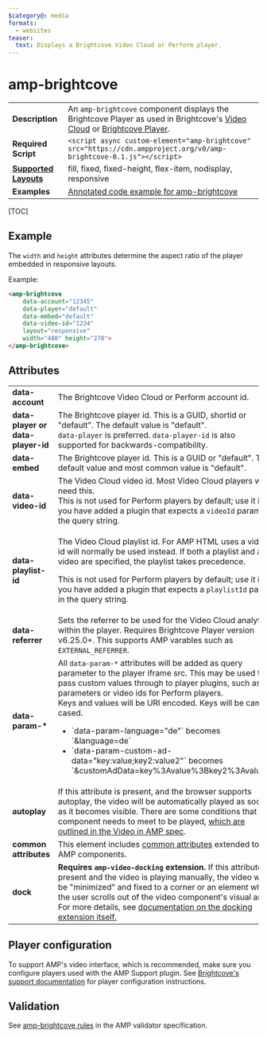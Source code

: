 ```yaml
---
$category@: media
formats:
  - websites
teaser:
  text: Displays a Brightcove Video Cloud or Perform player.
---
```

<!---
Copyright 2015 Brightcove. All Rights Reserved.

Licensed under the Apache License, Version 2.0 (the "License");
you may not use this file except in compliance with the License.
You may obtain a copy of the License at

      http://www.apache.org/licenses/LICENSE-2.0

Unless required by applicable law or agreed to in writing, software
distributed under the License is distributed on an "AS-IS" BASIS,
WITHOUT WARRANTIES OR CONDITIONS OF ANY KIND, either express or implied.
See the License for the specific language governing permissions and
limitations under the License.
-->

# amp-brightcove

<table>
  <tr>
    <td class="col-fourty"><strong>Description</strong></td>
    <td>An <code>amp-brightcove</code> component displays the Brightcove Player as used in Brightcove's <a href="https://www.brightcove.com/en/online-video-platform">Video Cloud</a> or <a href="https://www.brightcove.com/en/player">Brightcove Player</a>.</td>
  </tr>
  <tr>
    <td class="col-fourty"><strong>Required Script</strong></td>
    <td><code>&lt;script async custom-element="amp-brightcove" src="https://cdn.ampproject.org/v0/amp-brightcove-0.1.js">&lt;/script></code></td>
  </tr>
  <tr>
    <td class="col-fourty"><strong><a href="https://www.ampproject.org/docs/guides/responsive/control_layout.html">Supported Layouts</a></strong></td>
    <td>fill, fixed, fixed-height, flex-item, nodisplay, responsive</td>
  </tr>
  <tr>
    <td class="col-fourty"><strong>Examples</strong></td>
    <td><a href="https://ampbyexample.com/components/amp-brightcove/">Annotated code example for amp-brightcove</a></td>
  </tr>
</table>

[TOC]

## Example

The `width` and `height` attributes determine the aspect ratio of the player embedded in responsive layouts.

Example:

```html
<amp-brightcove
    data-account="12345"
    data-player="default"
    data-embed="default"
    data-video-id="1234"
    layout="responsive"
    width="480" height="270">
</amp-brightcove>
```

## Attributes
<table>
  <tr>
    <td width="40%"><strong>data-account</strong></td>
    <td>The Brightcove Video Cloud or Perform account id.</td>
  </tr>
  <tr>
    <td width="40%"><strong>data-player or data-player-id</strong></td>
    <td>The Brightcove player id. This is a GUID, shortid or "default". The default value is "default".<br><code>data-player</code> is preferred. <code>data-player-id</code> is also supported for backwards-compatibility.</td>
  </tr>
  <tr>
    <td width="40%"><strong>data-embed</strong></td>
    <td>The Brightcove player id. This is a GUID or "default". The default value and most common value is "default".</td>
  </tr>
  <tr>
    <td width="40%"><strong>data-video-id</strong></td>
    <td>The Video Cloud video id. Most Video Cloud players will need this.<br>This is not used for Perform players by default; use it if you have added a plugin that expects a <code>videoId</code> param in the query string.</td>
  </tr>
  <tr>
    <td width="40%"><strong>data-playlist-id</strong></td>
    <td><p>The Video Cloud playlist id. For AMP HTML uses a video id will normally be used instead. If both a playlist and a video are specified, the playlist takes precedence.</p>
<p>This is not used for Perform players by default; use it if you have added a plugin that expects a <code>playlistId</code> param in the query string.</p></td>
  </tr>
  <tr>
    <td width="40%"><strong>data-referrer</strong></td>
    <td>Sets the referrer to be used for the Video Cloud analytics within the player. Requires Brightcove Player version v6.25.0+. This supports AMP varables such as <code>EXTERNAL_REFERRER</code>.</td>
  </tr>
  <tr>
    <td width="40%"><strong>data-param-*</strong></td>
    <td>All <code>data-param-*</code> attributes will be added as query parameter to the player iframe src. This may be used to pass custom values through to player plugins, such as ad parameters or video ids for Perform players.
<br>
Keys and values will be URI encoded. Keys will be camel cased.</p>
<ul>
  <li>`data-param-language="de"` becomes `&language=de`</li>
  <li>`data-param-custom-ad-data="key:value;key2:value2"` becomes `&customAdData=key%3Avalue%3Bkey2%3Avalue2`</li>
</ul></td>
  </tr>
  <tr>
    <td width="40%"><strong>autoplay</strong></td>
    <td>If this attribute is present, and the browser supports autoplay, the video will be automatically
played as soon as it becomes visible. There are some conditions that the component needs to meet
to be played, <a href="https://github.com/ampproject/amphtml/blob/master/spec/amp-video-interface.md#autoplay">which are outlined in the Video in AMP spec</a>.</td>
  </tr>
  <tr>
    <td width="40%"><strong>common attributes</strong></td>
    <td>This element includes <a href="https://www.ampproject.org/docs/reference/common_attributes">common attributes</a> extended to AMP components.</td>
  </tr>
  <tr>
    <td width="40%"><strong>dock</strong></td>
    <td><strong>Requires <code>amp-video-docking</code> extension.</strong> If this attribute is present and the video is playing manually, the video will be "minimized" and fixed to a corner or an element when the user scrolls out of the video component's visual area.
    For more details, see <a href="https://github.com/ampproject/amphtml/blob/master/extensions/amp-video-docking/amp-video-docking.md">documentation on the docking extension itself.</a></td>
  </tr>
</table>


## Player configuration

To support AMP's video interface, which is recommended, make sure you configure players used with the AMP Support plugin. See [Brightcove's support documentation](https://support.brightcove.com/amp) for player configuration instructions.

## Validation

See [amp-brightcove rules](https://github.com/ampproject/amphtml/blob/master/extensions/amp-brightcove/validator-amp-brightcove.protoascii) in the AMP validator specification.
